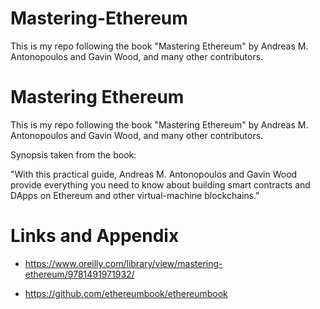 # Mastering-Ethereum
This is my repo following the book "Mastering Ethereum" by Andreas M. Antonopoulos and Gavin Wood, and many other contributors.

# Mastering Ethereum

This is my repo following the book "Mastering Ethereum" by Andreas M. Antonopoulos and Gavin Wood, and many other contributors.

Synopsis taken from the book:

"With this practical guide, Andreas M. Antonopoulos and Gavin Wood provide everything you need to know about building smart contracts and DApps on Ethereum and other virtual-machine blockchains." 

Links and Appendix
========================================================

- https://www.oreilly.com/library/view/mastering-ethereum/9781491971932/

- https://github.com/ethereumbook/ethereumbook
